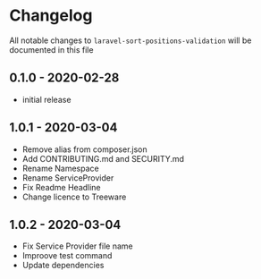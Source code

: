 # Changelog

All notable changes to `laravel-sort-positions-validation` will be documented in this file

## 0.1.0 - 2020-02-28

- initial release

## 1.0.1 - 2020-03-04

- Remove alias from composer.json
- Add CONTRIBUTING.md and SECURITY.md
- Rename Namespace
- Rename ServiceProvider
- Fix Readme Headline
- Change licence to Treeware

## 1.0.2 - 2020-03-04
- Fix Service Provider file name
- Improove test command
- Update dependencies
